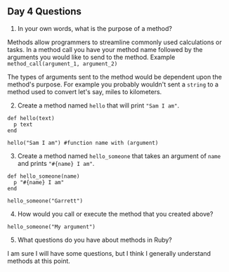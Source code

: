 ## Day 4 Questions

1. In your own words, what is the purpose of a method?

Methods allow programmers to streamline commonly used calculations or tasks.  In a method call you have your method name followed by the arguments you would like to send to the method.  Example `method_call(argument_1, argument_2)`

The types of arguments sent to the method would be dependent upon the method's purpose.  For example you probably wouldn't sent a `string` to a method used to convert let's say, miles to kilometers.

2. Create a method named `hello` that will print `"Sam I am"`.
```
def hello(text)
  p text
end

hello("Sam I am") #function name with (argument)
```
3. Create a method named `hello_someone` that takes an argument of `name` and prints `"#{name} I am"`.
```
def hello_someone(name)
  p "#{name} I am"
end

hello_someone("Garrett")
```
4. How would you call or execute the method that you created above?

`hello_someone("My argument")`

5. What questions do you have about methods in Ruby?

I am sure I will have some questions, but I think I generally understand methods at this point.
